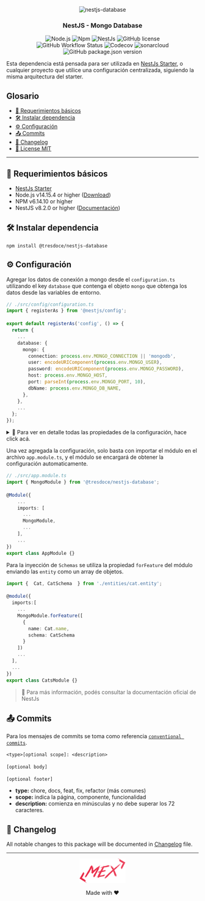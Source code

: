 <div align="center">
    <img alt="nestjs-database" width="250" height="auto" src="https://camo.githubusercontent.com/c704e8013883cc3a04c7657e656fe30be5b188145d759a6aaff441658c5ffae0/68747470733a2f2f6e6573746a732e636f6d2f696d672f6c6f676f5f746578742e737667" />
    <h3>NestJS - Mongo Database</h3>
</div>

<p align="center">
    <img src="https://img.shields.io/static/v1.svg?style=flat&label=Node&message=v14.15.4&labelColor=339933&color=757575&logoColor=FFFFFF&logo=Node.js" alt="Node.js"/>
    <img src="https://img.shields.io/static/v1.svg?style=flat&label=Npm&message=v6.14.10&labelColor=CB3837&logoColor=FFFFFF&color=757575&logo=npm" alt="Npm"/>
    <img src="https://img.shields.io/static/v1.svg?style=flat&label=NestJs&message=v8.2.6&labelColor=E0234E&logoColor=FFFFFF&color=757575&logo=Nestjs" alt="NestJs"/>
    <img alt="GitHub license" src="https://img.shields.io/github/license/tresdoce/nestjs-database?style=flat"><br/>
    <img alt="GitHub Workflow Status" src="https://github.com/tresdoce/nestjs-database/actions/workflows/master.yml/badge.svg?branch=master">
    <img alt="Codecov" src="https://img.shields.io/codecov/c/github/tresdoce/nestjs-database?logoColor=FFFFFF&logo=Codecov&labelColor=#F01F7A">
    <img src="https://sonarcloud.io/api/project_badges/measure?project=tresdoce_nestjs-database&metric=alert_status" alt="sonarcloud">
    <img alt="GitHub package.json version" src="https://img.shields.io/github/package-json/v/tresdoce/nestjs-database">
    <br/>
</p>

Esta dependencia está pensada para ser utilizada en [NestJs Starter](https://github.com/rudemex/nestjs-starter), o
cualquier proyecto que utilice una configuración centralizada, siguiendo la misma arquitectura del starter.

## Glosario

- [📝 Requerimientos básicos](#basic-requirements)
- [🛠️ Instalar dependencia](#install-dependencie)
- [⚙️ Configuración](#configurations)
- [📤 Commits](#commits)
- [📄 Changelog](./CHANGELOG.md)
- [📜 License MIT](license.md)

---

<a name="basic-requirements"></a>

## 📝 Requerimientos básicos

- [NestJs Starter](https://github.com/rudemex/nestjs-starter)
- Node.js v14.15.4 or higher ([Download](https://nodejs.org/es/download/))
- NPM v6.14.10 or higher
- NestJS v8.2.0 or higher ([Documentación](https://nestjs.com/))

<a name="install-dependencie"></a>

## 🛠️ Instalar dependencia

```
npm install @tresdoce/nestjs-database
```

<a name="configurations"></a>

## ⚙️ Configuración

Agregar los datos de conexión a mongo desde el `configuration.ts` utilizando el key `database` que contenga el objeto `mongo` que obtenga los datos desde las variables de entorno.

```typescript
// ./src/config/configuration.ts
import { registerAs } from '@nestjs/config';

export default registerAs('config', () => {
  return {
    ...
    database: {
      mongo: {
        connection: process.env.MONGO_CONNECTION || 'mongodb',
        user: encodeURIComponent(process.env.MONGO_USER),
        password: encodeURIComponent(process.env.MONGO_PASSWORD),
        host: process.env.MONGO_HOST,
        port: parseInt(process.env.MONGO_PORT, 10),
        dbName: process.env.MONGO_DB_NAME,
      },
    },
    ...
  };
});
```

<details>
<summary>💬 Para ver en detalle todas las propiedades de la configuración, hace click acá.</summary>

`connection`: Es el protocolo de conexión a mongo.

- Type: `String`
- Values: `mongodb | mongodb+srv`

`user`: Es el nombre de usuario para conectarse a la base de datos mongo.

- Type: `String`

`password`: Es la contraseña de usuario para conectarse a la base de datos mongo.

- Type: `String`

`host`: Es el servidor para conectarse a la base de datos mongo.

- Type: `String`
- Values: `localhost | 127.0.0.1 | <host mongo>`

`port`: Es el puerto para conectarse a la base de datos mongo, no es obligatorio ponerlo.

- Type: `Number`
- Default: `27017`

`dbName`: Es el nombre de la base de datos mongo.

- Type: `String`

</details>

Una vez agregada la configuración, solo basta con importar el módulo en el archivo `app.module.ts`, y el módulo se encargará de obtener la configuración automaticamente.

```typescript
// ./src/app.module.ts
import { MongoModule } from '@tresdoce/nestjs-database';

@Module({
    ...
    imports: [
      ...
      MongoModule,
      ...
    ],
    ...
})
export class AppModule {}
```

Para la inyección de `Schemas` se utiliza la propiedad `forFeature` del módulo enviando las `entity` como un array de objetos.

```typescript
import {  Cat, CatSchema  } from './entities/cat.entity';

@module({
  imports:[
    ...
    MongoModule.forFeature([
      {
        name: Cat.name,
        schema: CatSchema
      }
    ])
    ...
  ],
  ...
})
export class CatsModule {}
```

> 💬 Para más información, podés consultar la documentación oficial de NestJs

<a name="commits"></a>

## 📤 Commits

Para los mensajes de commits se toma como
referencia [`conventional commits`](https://www.conventionalcommits.org/en/v1.0.0-beta.4/#summary).

```
<type>[optional scope]: <description>

[optional body]

[optional footer]
```

- **type:** chore, docs, feat, fix, refactor (más comunes)
- **scope:** indica la página, componente, funcionalidad
- **description:** comienza en minúsculas y no debe superar los 72 caracteres.

## 📄 Changelog

All notable changes to this package will be documented in [Changelog](./CHANGELOG.md) file.

---

<div align="center">
    <a href="mailto:mdelgado@tresdoce.com.ar" target="_blank" alt="Send an email">
        <img src="./.readme-static/logo-mex-red.svg" width="120" alt="Mex" />
    </a><br/>
    <p>Made with ❤</p>
</div>
